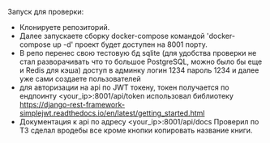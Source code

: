 Запуск для проверки:
- Клонируете репозиторий.
- Далее запускаете сборку docker-compose командой 'docker-compose up -d' проект будет доступен на 8001 порту.
- В репо перенес свою тестовую бд sqlite (для удобства проверки не стал разворачивать что то большое PostgreSQL, можно было бы  еще и Redis для кэша) доступ в админку логин 1234 пароль 1234 и далее уже сами создаете пользователей
- для авторизации на api по JWT токену, токен получается по ендпоинту <your_ip>:8001/api/token использовал библиотеку https://django-rest-framework-simplejwt.readthedocs.io/en/latest/getting_started.html
- Документация к api по адресу <your_ip>:8001/api/docs
Проверил по ТЗ сделал вродебы все кроме кнопки копировать название книги.

